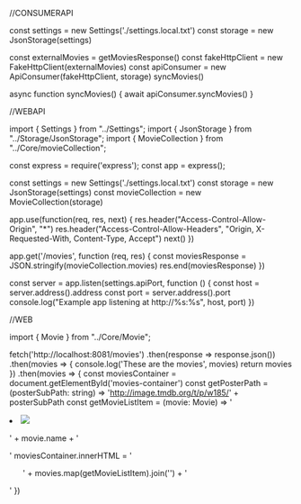 //CONSUMERAPI

const settings = new Settings('./settings.local.txt')
const storage = new JsonStorage(settings)

const externalMovies = getMoviesResponse()
const fakeHttpClient = new FakeHttpClient(externalMovies)
const apiConsumer = new ApiConsumer(fakeHttpClient, storage)
syncMovies()

async function syncMovies() {
    await apiConsumer.syncMovies()
}

//WEBAPI

import { Settings } from "../Settings";
import { JsonStorage } from "../Storage/JsonStorage";
import { MovieCollection } from "../Core/movieCollection";

const express = require('express');
const app = express();

const settings = new Settings('./settings.local.txt')
const storage = new JsonStorage(settings)
const movieCollection = new MovieCollection(storage)

app.use(function(req, res, next) {
    res.header("Access-Control-Allow-Origin", "*")
    res.header("Access-Control-Allow-Headers", "Origin, X-Requested-With, Content-Type, Accept")
    next()
})

app.get('/movies', function (req, res) {
    const moviesResponse = JSON.stringify(movieCollection.movies)
    res.end(moviesResponse)
})

const server = app.listen(settings.apiPort, function () {
   const host = server.address().address
   const port = server.address().port
   console.log("Example app listening at http://%s:%s", host, port)
})

//WEB

import { Movie } from "../Core/Movie";

fetch('http://localhost:8081/movies')
    .then(response => response.json())
    .then(movies => {
        console.log('These are the movies', movies)
        return movies
    })
    .then(movies => {
        const moviesContainer = document.getElementById('movies-container')
        const getPosterPath = (posterSubPath: string) => 'http://image.tmdb.org/t/p/w185/' + posterSubPath
        const getMovieListItem = (movie: Movie) => '<li><img src="' + getPosterPath(movie.posterPath) + '"><p>' + movie.name + '</p></li>'
        moviesContainer.innerHTML = '<ul>' + movies.map(getMovieListItem).join('') + '</ul>'
    })

